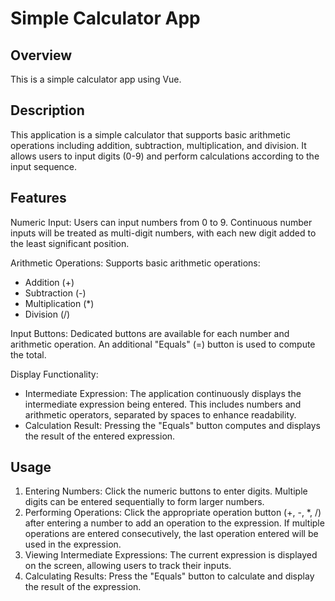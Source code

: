 # Simple Calculator App

## Overview
This is a simple calculator app using Vue.

## Description
This application is a simple calculator that supports basic arithmetic operations including addition, subtraction, multiplication, and division. It allows users to input digits (0-9) and perform calculations according to the input sequence.

## Features
Numeric Input: Users can input numbers from 0 to 9. Continuous number inputs will be treated as multi-digit numbers, with each new digit added to the least significant position.

Arithmetic Operations: Supports basic arithmetic operations:
- Addition (+)
- Subtraction (-)
- Multiplication (*)
- Division (/)

Input Buttons: Dedicated buttons are available for each number and arithmetic operation. An additional "Equals" (=) button is used to compute the total.

Display Functionality:

- Intermediate Expression: The application continuously displays the intermediate expression being entered. This includes numbers and arithmetic operators, separated by spaces to enhance readability.
- Calculation Result: Pressing the "Equals" button computes and displays the result of the entered expression.

## Usage
1. Entering Numbers: Click the numeric buttons to enter digits. Multiple digits can be entered sequentially to form larger numbers.
1. Performing Operations: Click the appropriate operation button (+, -, *, /) after entering a number to add an operation to the expression. If multiple operations are entered consecutively, the last operation entered will be used in the expression.
1. Viewing Intermediate Expressions: The current expression is displayed on the screen, allowing users to track their inputs.
1. Calculating Results: Press the "Equals" button to calculate and display the result of the expression.